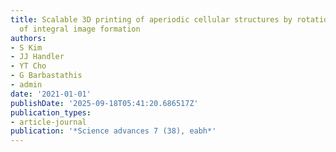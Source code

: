 ```yaml
---
title: Scalable 3D printing of aperiodic cellular structures by rotational stacking
  of integral image formation
authors:
- S Kim
- JJ Handler
- YT Cho
- G Barbastathis
- admin
date: '2021-01-01'
publishDate: '2025-09-18T05:41:20.686517Z'
publication_types:
- article-journal
publication: '*Science advances 7 (38), eabh*'
---
```

